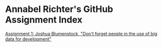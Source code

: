 # Annabel Richter's GitHub Assignment Index

[Assignment 1: Joshua Blumenstock, "Don't forget people in the use of big data for development"](blumenstock.md)

